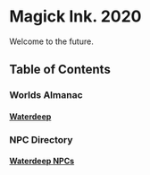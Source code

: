 # Magick Ink. 2020
Welcome to the future.



## Table of Contents
### Worlds Almanac
#### [Waterdeep](https://github.com/gregofgreg5/magick-ink2020/blob/main/worlds_almanac/waterdeep.md#a)

### NPC Directory
#### [Waterdeep NPCs](https://github.com/gregofgreg5/magick-ink2020/blob/main/npc-directory/waterdeep-npc.md#waterdeep-npc-directory)
